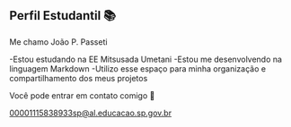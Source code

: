 ## Perfil Estudantil 📚

Me chamo João P. Passeti

-Estou estudando na EE Mitsusada Umetani
-Estou me desenvolvendo na linguagem Markdown
-Utilizo esse espaço para minha organização e compartilhamento dos meus projetos

Você pode entrar em contato comigo 📩

00001115838933sp@al.educacao.sp.gov.br
